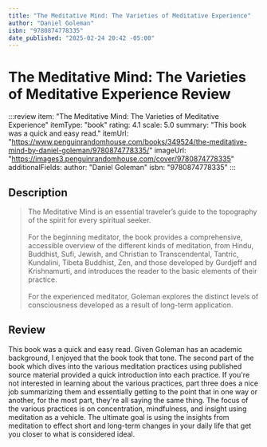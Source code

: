 ```yaml
---
title: "The Meditative Mind: The Varieties of Meditative Experience"
author: "Daniel Goleman"
isbn: "9780874778335"
date_published: "2025-02-24 20:42 -05:00"
---
```


# The Meditative Mind: The Varieties of Meditative Experience Review

:::review
item: "The Meditative Mind: The Varieties of Meditative Experience"
itemType: "book"
rating: 4.1
scale: 5.0
summary: "This book was a quick and easy read."
itemUrl: "https://www.penguinrandomhouse.com/books/349524/the-meditative-mind-by-daniel-goleman/9780874778335/"
imageUrl: "https://images3.penguinrandomhouse.com/cover/9780874778335"
additionalFields:
  author: "Daniel Goleman"
  isbn: "9780874778335"
:::

## Description

> The Meditative Mind is an essential traveler’s guide to the topography of the spirit for every spiritual seeker.  
> <br>
> For the beginning meditator, the book provides a comprehensive, accessible overview of the different kinds of meditation, from Hindu, Buddhist, Sufi, Jewish, and Christian to Transcendental, Tantric, Kundalini, Tibeta Buddhist, Zen, and those developed by Gurdjeff and Krishnamurti, and introduces the reader to the basic elements of their practice.  
> <br>
> For the experienced meditator, Goleman explores the distinct levels of consciousness developed as a result of long-term application.  

## Review

This book was a quick and easy read. Given Goleman has an academic background, I enjoyed that the book took that tone. The second part of the book which dives into the various meditation practices using published source material provided a quick introduction into each practice. If you're not interested in learning about the various practices, part three does a nice job summarizing them and essentially getting to the point that in one way or another, for the most part, they're all saying the same thing. The focus of the various practices is on concentration, mindfulness, and insight using meditation as a vehicle. The ultimate goal is using the insights from meditation to effect short and long-term changes in your daily life that get you closer to what is considered ideal. 